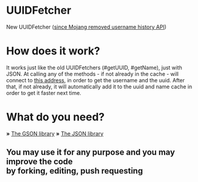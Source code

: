 # UUIDFetcher
New UUIDFetcher ([since Mojang removed username history API](https://help.minecraft.net/hc/en-us/articles/8969841895693))

# How does it work?
It works just like the old UUIDFetchers (#getUUID, #getName), just with JSON.
At calling any of the methods - if not already in the cache - will
connect to [this address](https://api.ashcon.app/mojang/v2/user/KeineSecrets), in order to get the
username and the uuid. After that, if not already, it will automatically add it to the uuid and name cache
in order to get it faster next time.

# What do you need?
**»** [The GSON library](https://github.com/google/gson)
**»** [The JSON library](https://github.com/stleary/JSON-java)

## You may use it for any purpose and you may improve the code<br>by forking, editing, push requesting

